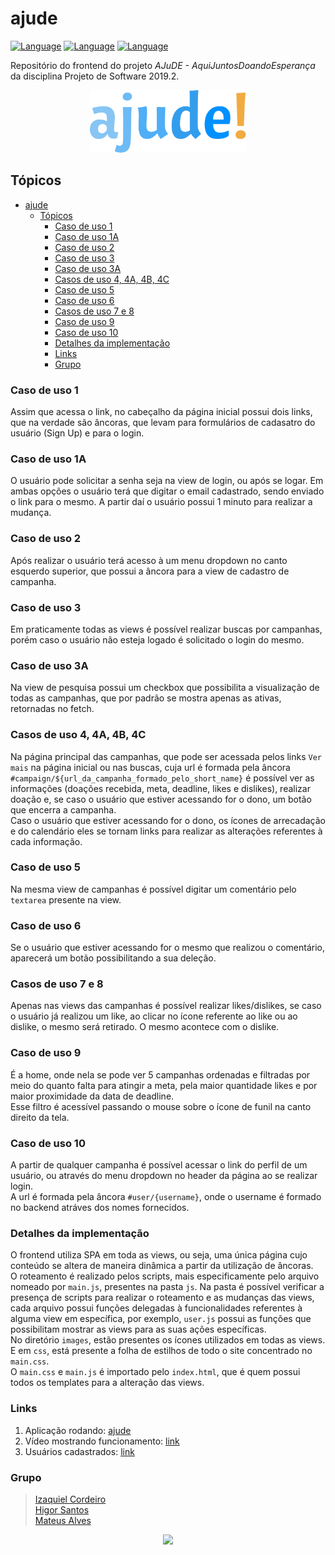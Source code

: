 # ajude

[![Language](https://img.shields.io/badge/javascript-6-yellow?style=flat&logo=appveyor)](https://www.javascript.com/)
[![Language](https://img.shields.io/badge/html-5-red?style=flat&logo=appveyor)](https://www.javascript.com/)
[![Language](https://img.shields.io/badge/css-3-purple?style=flat&logo=appveyor)](https://www.javascript.com/)

Repositório do frontend do projeto _AJuDE - AquiJuntosDoandoEsperança_ da disciplina Projeto de Software 2019.2.  

<p align="center">
  <img src="images/ajude!.svg" width="250px" height="100px"/>  
</p>

## Tópicos

- [ajude](#ajude)
  - [Tópicos](#t%C3%B3picos)
    - [Caso de uso 1](#caso-de-uso-1)
    - [Caso de uso 1A](#caso-de-uso-1a)
    - [Caso de uso 2](#caso-de-uso-2)
    - [Caso de uso 3](#caso-de-uso-3)
    - [Caso de uso 3A](#caso-de-uso-3a)
    - [Casos de uso 4, 4A, 4B, 4C](#casos-de-uso-4-4a-4b-4c)
    - [Caso de uso 5](#caso-de-uso-5)
    - [Caso de uso 6](#caso-de-uso-6)
    - [Casos de uso 7 e 8](#casos-de-uso-7-e-8)
    - [Caso de uso 9](#caso-de-uso-9)
    - [Caso de uso 10](#caso-de-uso-10)
    - [Detalhes da implementação](#detalhes-da-implementa%C3%A7%C3%A3o)
    - [Links](#links)
    - [Grupo](#grupo)


### Caso de uso 1

Assim que acessa o link, no cabeçalho da página inicial possui dois links, que na verdade são âncoras, que levam para formulários de cadasatro do usuário (Sign Up) e para o login.

### Caso de uso 1A

O usuário pode solicitar a senha seja na view de login, ou após se logar. Em ambas opções o usuário terá que digitar o email cadastrado, sendo enviado o link para o mesmo. A partir daí o usuário possui 1 minuto para realizar a mudança.

### Caso de uso 2

Após realizar o usuário terá acesso à um menu dropdown no canto esquerdo superior, que possui a âncora para a view de cadastro de campanha.

### Caso de uso 3

Em praticamente todas as views é possível realizar buscas por campanhas, porém caso o usuário não esteja logado é solicitado o login do mesmo.

### Caso de uso 3A

Na view de pesquisa possui um checkbox que possibilita a visualização de todas as campanhas, que por padrão se mostra apenas as ativas, retornadas no fetch.

### Casos de uso 4, 4A, 4B, 4C

Na página principal das campanhas, que pode ser acessada pelos links `Ver mais` na página inicial ou nas buscas, cuja url é formada pela âncora `#campaign/${url_da_campanha_formado_pelo_short_name}` é possível ver as informações (doações recebida, meta, deadline, likes e dislikes), realizar doação e, se caso o usuário que estiver acessando for o dono, um botão que encerra a campanha.  
Caso o usuário que estiver acessando for o dono, os ícones de arrecadação e do calendário eles se tornam links para realizar as alterações referentes à cada informação.

### Caso de uso 5

Na mesma view de campanhas é possível digitar um comentário pelo `textarea` presente na view.

### Caso de uso 6

Se o usuário que estiver acessando for o mesmo que realizou o comentário, aparecerá um botão possibilitando a sua deleção.

### Casos de uso 7 e 8

Apenas nas views das campanhas é possível realizar likes/dislikes, se caso o usuário já realizou um like, ao clicar no ícone referente ao like ou ao dislike, o mesmo será retirado. O mesmo acontece com o dislike.

### Caso de uso 9

É a home, onde nela se pode ver 5 campanhas ordenadas e filtradas por meio do quanto falta para atingir a meta, pela maior quantidade likes e por maior proximidade da data de deadline.  
Esse filtro é acessível passando o mouse sobre o ícone de funil na canto direito da tela.

### Caso de uso 10

A partir de qualquer campanha é possível acessar o link do perfil de um usuário, ou através do menu dropdown no header da página ao se realizar login.  
A url é formada pela âncora `#user/{username}`, onde o username é formado no backend atráves dos nomes fornecidos.

### Detalhes da implementação

O frontend utiliza SPA em toda as views, ou seja, uma única página cujo conteúdo se altera de maneira dinâmica a partir da utilização de âncoras.  
O roteamento é realizado pelos scripts, mais especificamente pelo arquivo nomeado por `main.js`, presentes na pasta `js`. Na pasta é possível verificar a presença de scripts para realizar o roteamento e as mudanças das views, cada arquivo possui funções delegadas à funcionalidades referentes à alguma view em específica, por exemplo, `user.js` possui as funções que possibilitam mostrar as views para as suas ações específicas.  
No diretório `images`, estão presentes os ícones utilizados em todas as views. E em `css`, está presente a folha de estilhos de todo o site concentrado no `main.css`.  
O `main.css` e `main.js` é importado pelo `index.html`, que é quem possui todos os templates para a alteração das views.

### Links

1. Aplicação rodando: [ajude](https://meajude.netlify.com/)
2. Vídeo mostrando funcionamento: [link]()
3. Usuários cadastrados: [link](https://bit.ly/37NTTXy)

### Grupo
> [Izaquiel Cordeiro](https://github.com/IzaquielCordeiro)  
> [Higor Santos](https://github.com/HigorSnt)  
> [Mateus Alves](https://github.com/mateustranquilino)  

<p align="center">
  <img src="http://alumni.computacao.ufcg.edu.br/static/logica/images/logo.png"/>  
</p>
